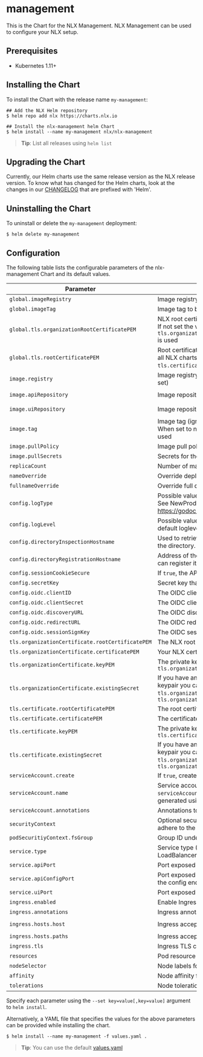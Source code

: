 # management 

This is the Chart for the NLX Management. NLX Management can be used to configure your NLX setup.

## Prerequisites

- Kubernetes 1.11+

## Installing the Chart

To install the Chart with the release name `my-management`:

```console
## Add the NLX Helm repository
$ helm repo add nlx https://charts.nlx.io

## Install the nlx-management helm Chart
$ helm install --name my-management nlx/nlx-management
```

> **Tip**: List all releases using `helm list`

## Upgrading the Chart

Currently, our Helm charts use the same release version as the NLX release version. 
To know what has changed for the Helm charts, look at the changes in our [CHANGELOG](https://gitlab.com/commonground/nlx/nlx/-/blob/master/CHANGELOG.md) 
that are prefixed with 'Helm'.

## Uninstalling the Chart

To uninstall or delete the `my-management` deployment:

```console
$ helm delete my-management
```

## Configuration

The following table lists the configurable parameters of the nlx-management Chart and its default values.

| Parameter | Description | Default |
| --------- | ----------- | ------- |
| `global.imageRegistry` | Image registry to be used by all NLX charts | `""` |
| `global.imageTag` | Image tag to be used by all NLX charts | `true` |
| `global.tls.organizationRootCertificatePEM`| NLX root certificate to be used by all NLX charts. If not set the value of `tls.organizationCertificate.rootCertificatePEM` is used | `""` |
| `global.tls.rootCertificatePEM` | Root certificate of your internal PKI to be used by all NLX charts. If not set the value of `tls.certificate.rootCertificatePEM` is used | `""` |
| `image.registry` | Image registry (ignored if `global.imageRegistry` is set) | `docker.io` |
| `image.apiRepository` | Image repository for the management API | `nlxio/management-api` |
| `image.uiRepository` | Image repository for the management UI | `nlxio/management-ui` |
| `image.tag` | Image tag (ignored if `global.imageTag` is set). When set to null, the AppVersion from the Chart is used | `The appVersion from the chart` |
| `image.pullPolicy` | Image pull policy | `IfNotPresent` |
| `image.pullSecrets` | Secrets for the image repository | `[]` |
| `replicaCount` | Number of management replicas | `1` |
| `nameOverride` | Override deployment name | `""` |
| `fullnameOverride` | Override full deployment name | `""` |
| `config.logType` | Possible values: **live**, **local**. Affects the log output. See NewProduction and NewDevelopment at https://godoc.org/go.uber.org/zap#Logger. | live |
| `config.logLevel` | Possible values: **debug**, **warn**, **info**. Override the default loglevel set by `config.logType` | `info` |
| `config.directoryInspectionHostname` | Used to retrieve information about services from the directory. | `""` |
| `config.directoryRegistrationHostname` | Address of the NLX directory where this inway can register its services. | `""` |
| `config.sessionCookieSecure` | If `true`, the API will use 'secure' cookies. | `"false"` |
| `config.secretKey` | Secret key that is used for signing sessions | `""` |
| `config.oidc.clientID` | The OIDC client ID | `"nlx-management"` |
| `config.oidc.clientSecret` | The OIDC client secret | `""` |
| `config.oidc.discoveryURL` | The OIDC discovery URL | `""` |
| `config.oidc.redirectURL` | The OIDC redirect URL | `""` |
| `config.oidc.sessionSignKey` | The OIDC session sign key | `""` |
| `tls.organizationCertificate.rootCertificatePEM` | The NLX root certificate | `""` |
| `tls.organizationCertificate.certificatePEM` | Your NLX certificate | `""` |
| `tls.organizationCertificate.keyPEM` | The private key of `tls.organizationCertificate.certificatePEM` | `""` |
| `tls.organizationCertificate.existingSecret` | If you have an existing secret with your NLX keypair you can use it instead of `tls.organizationCertificate.certificatePEM` and `tls.organizationCertificate.keyPEM` | `""` |
| `tls.certificate.rootCertificatePEM` | The root certificate of your internal PKI | `""` |
| `tls.certificate.certificatePEM` | The certificate signed by your internal PKI | `""` |
| `tls.certificate.keyPEM` | The private key of `tls.certificate.certificatePEM` | `""` |
| `tls.certificate.existingSecret` | If you have an existing secret with your NLX keypair you can use it instead of `tls.organizationCertificate.certificatePEM` and `tls.organizationCertificate.keyPEM` | `""` |
| `serviceAccount.create` | If `true`, create a new service account | `true` |
| `serviceAccount.name` | Service account to be used. If not set and `serviceAccount.create` is `true`, a name is generated using the fullname template | `""` |
| `serviceAccount.annotations` | Annotations to add to the service account |  
| `securityContext` | Optional security context. The YAML block should adhere to the [SecurityContext spec](https://kubernetes.io/docs/reference/generated/kubernetes-api/v1.16/#securitycontext-v1-core) | `{}` |
| `podSecuritiyContext.fsGroup` | Group ID under which the pod should be started | `1001` |
| `service.type` | Service type (ClusterIP, NodePort or LoadBalancer) | `ClusterIP` |
| `service.apiPort` | Port exposed by the management API service | `80` |
| `service.apiConfigPort` | Port exposed by the management API service for the config endpoints | `443` |
| `service.uiPort` | Port exposed by the management UI service | `8080` |
| `ingress.enabled` | Enable Ingress | `false` |
| `ingress.annotations` | Ingress annotations | `{}` |
| `ingress.hosts.host` | Ingress accepted hostname | `chart-example.local` |
| `ingress.hosts.paths` | Ingress accepted paths | `[]` |
| `ingress.tls` | Ingress TLS configuration | `[]` |
| `resources` | Pod resource requests & limits | `{}` |
| `nodeSelector` | Node labels for pod assignment | `{}` |
| `affinity` | Node affinity for pod assignment | `{}` |
| `tolerations` | Node tolerations for pod assignment | `[]` |

Specify each parameter using the `--set key=value[,key=value]` argument to `helm install`.

Alternatively, a YAML file that specifies the values for the above parameters can be provided while installing the chart. 

```console
$ helm install --name my-management -f values.yaml .
```
> **Tip**: You can use the default [values.yaml](https://gitlab.com/commonground/nlx/nlx/blob/master/helm/charts/nlx-management/values.yaml)
